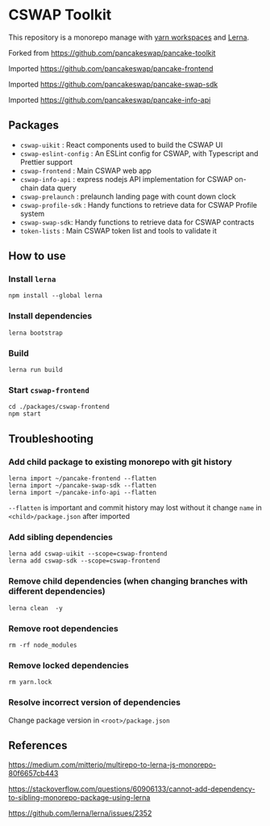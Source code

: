 # CSWAP Toolkit

This repository is a monorepo manage with [yarn workspaces](https://classic.yarnpkg.com/en/docs/workspaces/) and [Lerna](https://lerna.js.org/). 

Forked from https://github.com/pancakeswap/pancake-toolkit

Imported https://github.com/pancakeswap/pancake-frontend

Imported https://github.com/pancakeswap/pancake-swap-sdk

Imported https://github.com/pancakeswap/pancake-info-api

## Packages

- `cswap-uikit` : React components used to build the CSWAP UI
- `cswap-eslint-config` : An ESLint config for CSWAP, with Typescript and Prettier support
- `cswap-frontend` : Main CSWAP web app
- `cswap-info-api` : express nodejs API implementation for CSWAP on-chain data query
- `cswap-prelaunch` : prelaunch landing page with count down clock
- `cswap-profile-sdk` : Handy functions to retrieve data for CSWAP Profile system
- `cswap-swap-sdk`: Handy functions to retrieve data for CSWAP contracts
- `token-lists` : Main CSWAP token list and tools to validate it

## How to use

### Install `lerna`

```
npm install --global lerna
```

### Install dependencies

```
lerna bootstrap
```

### Build 

```
lerna run build
```

### Start `cswap-frontend`

```
cd ./packages/cswap-frontend
npm start
```

## Troubleshooting

### Add child package to existing monorepo with git history

```
lerna import ~/pancake-frontend --flatten
lerna import ~/pancake-swap-sdk --flatten
lerna import ~/pancake-info-api --flatten
```

`--flatten` is important and commit history may lost without it
change `name` in `<child>/package.json` after imported

### Add sibling dependencies

```
lerna add cswap-uikit --scope=cswap-frontend
lerna add cswap-sdk --scope=cswap-frontend
```

### Remove child dependencies (when changing branches with different dependencies)

```
lerna clean  -y
```

### Remove root dependencies

```
rm -rf node_modules
```

### Remove locked dependencies

```
rm yarn.lock
```

### Resolve incorrect version of dependencies

Change package version in `<root>/package.json`

## References

https://medium.com/mitterio/multirepo-to-lerna-js-monorepo-80f6657cb443

https://stackoverflow.com/questions/60906133/cannot-add-dependency-to-sibling-monorepo-package-using-lerna

https://github.com/lerna/lerna/issues/2352
